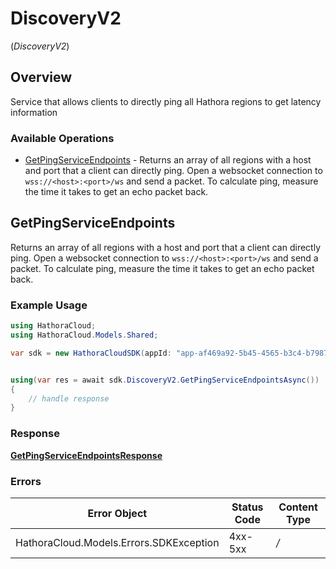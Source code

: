# DiscoveryV2
(*DiscoveryV2*)

## Overview

Service that allows clients to directly ping all Hathora regions to get latency information

### Available Operations

* [GetPingServiceEndpoints](#getpingserviceendpoints) - Returns an array of all regions with a host and port that a client can directly ping. Open a websocket connection to `wss://<host>:<port>/ws` and send a packet. To calculate ping, measure the time it takes to get an echo packet back.

## GetPingServiceEndpoints

Returns an array of all regions with a host and port that a client can directly ping. Open a websocket connection to `wss://<host>:<port>/ws` and send a packet. To calculate ping, measure the time it takes to get an echo packet back.

### Example Usage

```csharp
using HathoraCloud;
using HathoraCloud.Models.Shared;

var sdk = new HathoraCloudSDK(appId: "app-af469a92-5b45-4565-b3c4-b79878de67d2");


using(var res = await sdk.DiscoveryV2.GetPingServiceEndpointsAsync())
{
    // handle response
}


```


### Response

**[GetPingServiceEndpointsResponse](../../Models/Operations/GetPingServiceEndpointsResponse.md)**
### Errors

| Error Object                            | Status Code                             | Content Type                            |
| --------------------------------------- | --------------------------------------- | --------------------------------------- |
| HathoraCloud.Models.Errors.SDKException | 4xx-5xx                                 | */*                                     |
